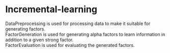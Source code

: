 # Incremental-learning
DataPreprocessing is used for processing data to make it suitable for generating factors.  
FactorGeneration is used for generating alpha factors to learn information in addition to a given strong factor.  
FactorEvaluation is used for evaluating the generated factors.
